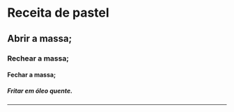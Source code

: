 # Receita de pastel

## Abrir a massa;

### Rechear a massa;

#### Fechar a massa;

##### Fritar em óleo quente.


-----

